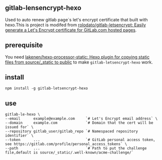## gitlab-lensencrypt-hexo
Used to auto renew gitlab page`s let's encrypt certificate that built with hexo.This is project is modifed from [rolodato/gitlab-letsencrypt: Easily generate a Let's Encrypt certificate for GitLab.com hosted pages](https://github.com/rolodato/gitlab-letsencrypt).

## prerequisite
You need [lakenen/hexo-processor-static: Hexo plugin for copying static files from source/_static to public](https://github.com/lakenen/hexo-processor-static) to make `gitlab-letsencrypt-hexo` work.

## install
```
npm install -g gitlab-letsencrypt-hexo
```

## use
```
gitlab-le-hexo \
--email      example@example.com     `# Let's Encrypt email address` \
--domain     example.com             `# Domain that the cert will be issued for` \
--repository gitlab_user/gitlab_repo `# Namespaced repository identifier` \
--token      ...                     `# GitLab personal access token, see https://gitlab.com/profile/personal_access_tokens` \
--path       ...                     `# Path to put the challenge file,default is source/_static/.well-known/acme-challenge/`
```